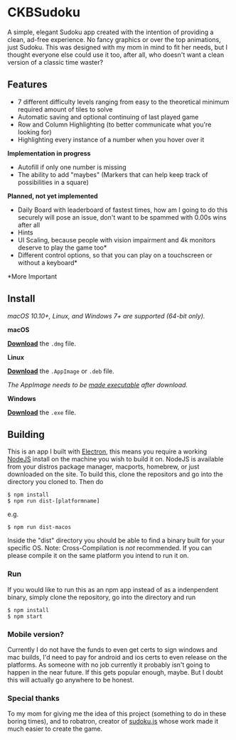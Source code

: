 # CKBSudoku

A simple, elegant Sudoku app created with the intention of providing a clean, ad-free experience. No fancy graphics or over the top animations, just Sudoku. This was designed with my mom in mind to fit her needs, but I thought everyone else could use it too, after all, who doesn't want a clean version of a classic time waster?

## Features

- 7 different difficulty levels ranging from easy to the theoretical minimum required amount of tiles to solve
- Automatic saving and optional continuing of last played game
- Row and Column Highlighting (to better communicate what you're looking for)
- Highlighting every instance of a number when you hover over it

**Implementation in progress**
- Autofill if only one number is missing
- The ability to add "maybes" (Markers that can help keep track of possibilities in a square)

**Planned, not yet implemented**

- Daily Board with leaderboard of fastest times, how am I going to do this securely will pose an issue, don't want to be spammed with 0.00s wins after all
- Hints 
- UI Scaling, because people with vision impairment and 4k monitors deserve to play the game too*
- Different control options, so that you can play on a touchscreen or without a keyboard*

*More Important

## Install

*macOS 10.10+, Linux, and Windows 7+ are supported (64-bit only).*

**macOS**

[**Download**](https://github.com/coppyhop/ckbsudoku/releases/latest) the `.dmg` file.

**Linux**

[**Download**](https://github.com/coppyhop/ckbsudoku/releases/latest) the `.AppImage` or `.deb` file.

*The AppImage needs to be [made executable](http://discourse.appimage.org/t/how-to-make-an-appimage-executable/80) after download.*

**Windows**

[**Download**](https://github.com/coppyhop/ckbsudoku/releases/latest) the `.exe` file.


## Building

This is an app I built with [Electron](https://electronjs.org), this means you require a working [NodeJS](https://nodejs.org/en/) install on the machine you wish to build it on. NodeJS is available from your distros package manager, macports, homebrew, or just downloaded on the site.
To build this, clone the repositors and go into the directory you cloned to. Then do
```
$ npm install
$ npm run dist-[platformname]
```
e.g.
```
$ npm run dist-macos
```

Inside the "dist" directory you should be able to find a binary built for your specific OS. Note: Cross-Compilation is *not* recommended. If you can please compile it on the same platform you intend to run it on.

### Run

If you would like to run this as an npm app instead of as a indenpendent binary, simply clone the repository, go into the directory and run
```
$ npm install
$ npm start
```

### Mobile version?
Currently I do not have the funds to even get certs to sign windows and mac builds, I'd need to pay for android and ios certs to even release on the platforms. As someone with no job currently it probably isn't going to happen in the near future. If this gets popular enough, maybe.
But I doubt this will actually go anywhere to be honest.

### Special thanks
To my mom for giving me the idea of this project (something to do in these boring times), and to robatron, creator of [sudoku.js](https://github.com/robatron/sudoku.js/) whose work made it much easier to create the game.

